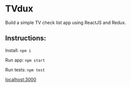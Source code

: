 # TVdux

Build a simple TV check list app using ReactJS and Redux.

## Instructions:

Install: `npm i`

Run app: `npm start`

Run tests: `npm test`

[localhost:3000](http://localhost:3000)
